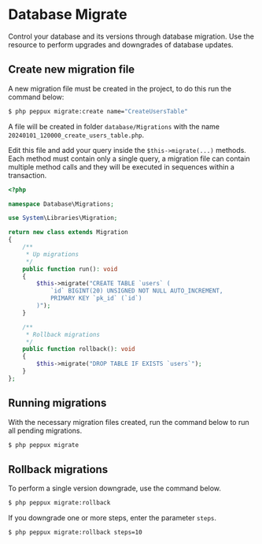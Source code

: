 # Database Migrate

Control your database and its versions through database migration.
Use the resource to perform upgrades and downgrades of database updates.

## Create new migration file

A new migration file must be created in the project, to do this run the command below:

```bash
$ php peppux migrate:create name="CreateUsersTable"
```

A file will be created in folder `database/Migrations` with the name `20240101_120000_create_users_table.php`.

Edit this file and add your query inside the `$this->migrate(...)` methods.
Each method must contain only a single query, a migration file can contain multiple method calls and they will be executed in sequences within a transaction.

```php
<?php

namespace Database\Migrations;

use System\Libraries\Migration;

return new class extends Migration
{
    /**
     * Up migrations
     */
    public function run(): void
    {
        $this->migrate("CREATE TABLE `users` (
            `id` BIGINT(20) UNSIGNED NOT NULL AUTO_INCREMENT,
            PRIMARY KEY `pk_id` (`id`)
        )");
    }

    /**
     * Rollback migrations
     */
    public function rollback(): void
    {
        $this->migrate("DROP TABLE IF EXISTS `users`");
    }
};
```

## Running migrations

With the necessary migration files created, run the command below to run all pending migrations.

```bash
$ php peppux migrate
```

## Rollback migrations

To perform a single version downgrade, use the command below.
```bash
$ php peppux migrate:rollback
```

If you downgrade one or more steps, enter the parameter `steps`.
```bash
$ php peppux migrate:rollback steps=10
```
